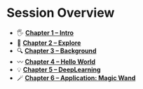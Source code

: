 # Session Overview

- 🖐 [**Chapter 1 – Intro**](/chapters/ch1-Intro/README.md)
- 🔭 [**Chapter 2 – Explore**](/chapters/ch2-Explore/README.md)
- 🔍 [**Chapter 3 – Background**](/chapters/ch3-Background/README.md)
- 〰️ [**Chapter 4 – Hello World**](/chapters/ch4-HelloWorld/README.md)
- 💡 [**Chapter 5 – DeepLearning**](/chapters/ch5-DeepLearning/README.md)
- 🪄 [**Chapter 6 – Application: Magic Wand**](/chapters/ch6-ApplicationMagicWand/README.md)
